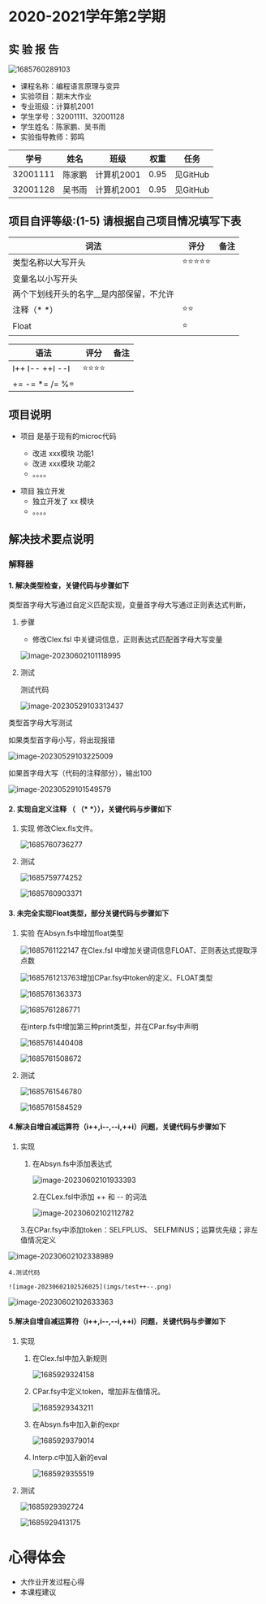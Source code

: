 # 2020-2021学年第2学期

## 实 验 报 告

![1685760289103](image/编译原理实验报告/1685760289103.png)

* 课程名称：编程语言原理与变异
* 实验项目：期末大作业
* 专业班级：计算机2001
* 学生学号：32001111、32001128
* 学生姓名：陈家鹏、吴书雨
* 实验指导教师：郭鸣

| 学号     | 姓名   | 班级       | 权重 | 任务     |
| -------- | ------ | ---------- | ---- | -------- |
| 32001111 | 陈家鹏 | 计算机2001 | 0.95 | 见GitHub |
| 32001128 | 吴书雨 | 计算机2001 | 0.95 | 见GitHub |

## 项目自评等级:(1-5) 请根据自己项目情况填写下表

| 词法                                     | 评分       | 备注 |
| ---------------------------------------- | ---------- | ---- |
| 类型名称以大写开头                       | ⭐⭐⭐⭐⭐ |      |
| 变量名以小写开头                         |            |      |
| 两个下划线开头的名字__是内部保留，不允许 |            |      |
| 注释（* *）                              | ⭐⭐       |      |
| Float                                    | ⭐         |      |

| 语法            | 评分     | 备注 |
| --------------- | -------- | ---- |
| I++ I-- ++I --I | ⭐⭐⭐⭐ |      |
| += -= *= /= %=  |          |      |

## 项目说明

+ 项目 是基于现有的microc代码

  - 改进 xxx模块 功能1
  - 改进 xxx模块 功能2
  - 。。。。

- 项目 独立开发
  - 独立开发了 xx 模块
  - 。。。。

## 解决技术要点说明

### 解释器

#### 1. 解决类型检查，关键代码与步骤如下

类型首字母大写通过自定义匹配实现，变量首字母大写通过正则表达式判断，

1. 步骤

   + 修改Clex.fsl 中关键词信息，正则表达式匹配首字母大写变量

   ![image-20230602101118995](imgs/01.png)
2. 测试

   测试代码

   ![image-20230529103313437](imgs/small_letter.png)

类型首字母大写测试

如果类型首字母小写，将出现报错

![image-20230529103225009](imgs/small_letter_1.png)

如果首字母大写（代码的注释部分），输出100

![image-20230529101549579](imgs/small_letter_2.png)

#### 2. 实现自定义注释 （  （*   *）），关键代码与步骤如下

1. 实现
   修改Clex.fls文件。

   ![1685760736277](image/编译原理实验报告/1685760736277.png)
2. 测试

   ![1685759774252](image/编译原理实验报告/1685759774252.png)

   ![1685760903371](image/编译原理实验报告/1685760903371.png)

#### 3. 未完全实现Float类型，部分关键代码与步骤如下

1. 实验
   在Absyn.fs中增加float类型

   ![1685761122147](image/编译原理实验报告/1685761122147.png)
   在Clex.fsl 中增加关键词信息FLOAT、正则表达式提取浮点数

   ![1685761213763](image/编译原理实验报告/1685761213763.png)增加CPar.fsy中token的定义、FLOAT类型

   ![1685761363373](image/编译原理实验报告/1685761363373.png)

   ![1685761286771](image/编译原理实验报告/1685761286771.png)

   在interp.fs中增加第三种print类型，并在CPar.fsy中声明

   ![1685761440408](image/编译原理实验报告/1685761440408.png)

   ![1685761508672](image/编译原理实验报告/1685761508672.png)
2. 测试

   ![1685761546780](image/编译原理实验报告/1685761546780.png)

   ![1685761584529](image/编译原理实验报告/1685761584529.png)

#### 4.解决自增自减运算符（i++,i--,--i,++i）问题，关键代码与步骤如下

1. 实现

   1. 在Absyn.fs中添加表达式

      ![image-20230602101933393](imgs/02.png)

      2.在CLex.fsl中添加 ++ 和 -- 的词法

      ![image-20230602102112782](imgs/03.png)

   3.在CPar.fsy中添加token：SELFPLUS、 SELFMINUS；运算优先级；非左值情况定义

![image-20230602102338989](imgs/04.png)

    4.测试代码

    ![image-20230602102526025](imgs/test++--.png)

![image-20230602102633363](imgs/run++--.png)

#### 5.解决自增自减运算符（i++,i--,--i,++i）问题，关键代码与步骤如下

1. 实现

   1. 在Clex.fsl中加入新规则

      ![1685929324158](image/编译原理实验报告/1685929324158.png)
   2. CPar.fsy中定义token，增加非左值情况。

      ![1685929343211](image/编译原理实验报告/1685929343211.png)
   3. 在Absyn.fs中加入新的expr

      ![1685929379014](image/编译原理实验报告/1685929379014.png)
   4. Interp.c中加入新的eval

      ![1685929355519](image/编译原理实验报告/1685929355519.png)
2. 测试

   ![1685929392724](image/编译原理实验报告/1685929392724.png)

   ![1685929413175](image/编译原理实验报告/1685929413175.png)

# 心得体会

+ 大作业开发过程心得
+ 本课程建议
